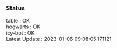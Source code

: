 ### Status


table : OK  
hogwarts : OK  
icy-bot : OK  
Latest Update : 2023-01-06 09:08:05.171121
